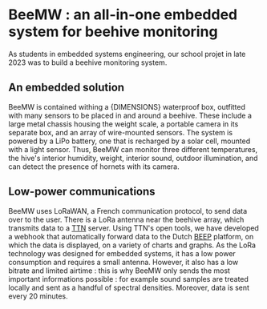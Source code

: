 
# BeeMW : an all-in-one embedded system for beehive monitoring

As students in embedded systems engineering, our school projet in late 2023 was to build a beehive monitoring system. 
## An embedded solution

BeeMW is contained withing a {DIMENSIONS} waterproof box, outfitted with many sensors to be placed in and around a beehive. These include a large metal chassis housing the weight scale, a portable camera in its separate box, and an array of wire-mounted sensors. The system is powered by a LiPo battery, one that is recharged by a solar cell, mounted with a light sensor. Thus, BeeMW can monitor three different temperatures, the hive's interior humidity, weight, interior sound, outdoor illumination, and can detect the presence of hornets with its camera.
## Low-power communications

BeeMW uses LoRaWAN, a French communication protocol, to send data over to the user. There is a LoRa antenna near the beehive array, which transmits data to a [TTN](https://www.thethingsnetwork.org/) server. Using TTN's open tools, we have developed a webhook that automatically forward data to the Dutch [BEEP](https://beep.nl/) platform, on which the data is displayed, on a variety of charts and graphs.
As the LoRa technology was designed for embedded systems, it has a low power consumption and requires a small antenna. However, it also has a low bitrate and limited airtime : this is why BeeMW only sends the most important informations possible : for example sound samples are treated locally and sent as a handful of spectral densities. Moreover, data is sent every 20 minutes.